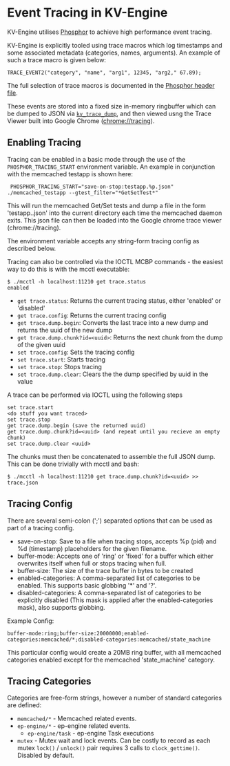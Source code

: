 # Event Tracing in KV-Engine

KV-Engine utilises [Phosphor](http://github.com/couchbase/phosphor) to achieve
high performance event tracing.

KV-Engine is explicitly tooled using trace macros which log timestamps and
some associated metadata (categories, names, arguments). An example of such a
trace macro is given below:

    TRACE_EVENT2("category", "name", "arg1", 12345, "arg2," 67.89);

The full selection of trace macros is documented in the
[Phosphor header file](https://github.com/couchbase/phosphor/blob/master/include/phosphor/phosphor.h).

These events are stored into a fixed size in-memory ringbuffer which can be
dumped to JSON via [`kv_trace_dump`](../engines/ep/management/kv_trace_dump),
and then viewed usng the Trace Viewer built into Google Chrome
 ([chrome://tracing](chrome://tracing)).

## Enabling Tracing

Tracing can be enabled in a basic mode through the use of the
`PHOSPHOR_TRACING_START` environment variable. An example in conjunction with
the memcached testapp is shown here:

     PHOSPHOR_TRACING_START="save-on-stop:testapp.%p.json" ./memcached_testapp --gtest_filter="*GetSetTest*"

This will run the memcached Get/Set tests and dump a file in the form
'testapp.<pid>.json' into the current directory each time the memcached daemon
exits. This json file can then be loaded into the Google chrome trace viewer
(chrome://tracing).

The environment variable accepts any string-form tracing config as described
below.

Tracing can also be controlled via the IOCTL MCBP commands - the easiest way
to do this is with the mcctl executable:

    $ ./mcctl -h localhost:11210 get trace.status
    enabled

- `get trace.status`: Returns the current tracing status, either 'enabled' or
'disabled'
- `get trace.config`: Returns the current tracing config
- `get trace.dump.begin`: Converts the last trace into a new dump and returns
the uuid of the new dump
- `get trace.dump.chunk?id=<uuid>`: Returns the next chunk from the dump of
the given uuid
- `set trace.config`: Sets the tracing config
- `set trace.start`: Starts tracing
- `set trace.stop`: Stops tracing
- `set trace.dump.clear`: Clears the the dump specified by uuid in the value

A trace can be performed via IOCTL using the following steps

    set trace.start
    <do stuff you want traced>
    set trace.stop
    get trace.dump.begin (save the returned uuid)
    get trace.dump.chunk?id=<uuid> (and repeat until you recieve an empty chunk)
    set trace.dump.clear <uuid>

The chunks must then be concatenated to assemble the full JSON dump. This can be
done trivially with mcctl and bash:

    $ ./mcctl -h localhost:11210 get trace.dump.chunk?id=<uuid> >> trace.json

## Tracing Config
There are several semi-colon (';') separated options that can be used as part of
a tracing config.

- save-on-stop: Save to a file when tracing stops, accepts %p (pid) and %d
(timestamp) placeholders for the given filename.
- buffer-mode: Accepts one of 'ring' or 'fixed' for a buffer which either
overwrites itself when full or stops tracing when full.
- buffer-size: The size of the trace buffer in bytes to be created
- enabled-categories: A comma-separated list of categories to be enabled. This
supports basic globbing '*' and '?'.
- disabled-categories: A comma-separated list of categories to be explicitly
disabled (This mask is applied after the enabled-categories mask), also supports
globbing.

Example Config:

    buffer-mode:ring;buffer-size:20000000;enabled-categories:memcached/*;disabled-categories:memcached/state_machine

This particular config would create a 20MB ring buffer, with all memcached
categories enabled except for the memcached 'state_machine' category.

## Tracing Categories

Categories are free-form strings, however a number of standard categories are
defined:

* `memcached/*` - Memcached related events.
* `ep-engine/*` - ep-engine related events.
    * `ep-engine/task` - ep-engine Task executions
* `mutex` - Mutex wait and lock events. Can be costly to record as each mutex
  `lock()` / `unlock()` pair requires 3 calls to `clock_gettime()`. Disabled
  by default.
